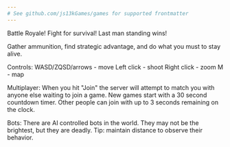 ```yaml
---
# See github.com/js13kGames/games for supported frontmatter
---
```

Battle Royale!  Fight for survival!  Last man standing wins!

Gather ammunition, find strategic advantage, and do what you must to stay alive.

Controls:
WASD/ZQSD/arrows - move
Left click - shoot
Right click - zoom
M - map

Multiplayer:
When you hit "Join" the server will attempt to match you with anyone else waiting to join a game.  New games start with a 30 second countdown timer.  Other people can join with up to 3 seconds remaining on the clock.

Bots:
There are AI controlled bots in the world.  They may not be the brightest, but they are deadly.  Tip: maintain distance to observe their behavior.